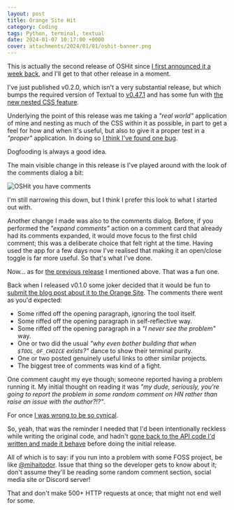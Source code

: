 ```yaml
---
layout: post
title: Orange Site Hit
category: Coding
tags: Python, terminal, textual
date: 2024-01-07 10:17:00 +0000
cover: attachments/2024/01/01/oshit-banner.png
---
```


This is actually the second release of OSHit since [I first announced it a
week back](/2024/01/01/oshit.html), and I'll get to that other release in a
moment.

I've just published v0.2.0, which isn't a very substantial release, but
which bumps the required version of Textual to
[v0.47.1](https://github.com/Textualize/textual/releases/tag/v0.47.1) and
has some fun with [the new nested CSS
feature](https://github.com/Textualize/textual/releases/tag/v0.47.0).

Underlying the point of this release was me taking a *"real world"*
application of mine and nesting as much of the CSS within it as possible, in
part to get a feel for how and when it's useful, but also to give it a
proper test in a *"proper"* application. In doing so [I think I've found one
bug](https://github.com/Textualize/textual/issues/3969).

Dogfooding is always a good idea.

The main visible change in this release is I've played around with the look
of the comments dialog a bit:

![OSHit you have comments](/attachments/2024/01/07/oshit-comments.png)

I'm still narrowing this down, but I think I prefer this look to what I
started out with.

Another change I made was also to the comments dialog. Before, if you
performed the *"expand comments"* action on a comment card that already had
its comments expanded, it would move focus to the first child comment; this
was a deliberate choice that felt right at the time. Having used the app for
a few days now I've realised that making it an open/close toggle is far more
useful. So that's what I've done.

Now... as for [the previous
release](https://github.com/davep/oshit/releases/tag/v0.1.1) I mentioned
above. That was a fun one.

Back when I released v0.1.0 some joker decided that it would be fun to
[submit the blog post about it to the Orange
Site](https://news.ycombinator.com/item?id=38831083). The comments there
went as you'd expected:

- Some riffed off the opening paragraph, ignoring the tool itself.
- Some riffed off the opening paragraph in self-reflective way.
- Some riffed off the opening paragraph in a *"I never see the problem"*
  way.
- One or two did the usual *"why even bother building that when
  `$TOOL_OF_CHOICE` exists?"* dance to show their terminal purity.
- One or two posted genuinely useful links to other similar projects.
- The biggest tree of comments was kind of a fight.

One comment caught my eye though; someone reported having a problem running
it. My initial thought on reading it was *"my dude, seriously, you're going
to report the problem in some random comment on HN rather than raise an
issue with the author?!?"*.

For once [I was wrong to be so cynical](https://github.com/davep/oshit/issues/2).

So, yeah, that was the reminder I needed that I'd been intentionally
reckless while writing the original code, and hadn't [gone back to the API
code I'd written and made it behave](https://github.com/davep/oshit/pull/4)
before doing the initial release.

All of which is to say: if you run into a problem with some FOSS project, be
like [@mihaitodor](https://github.com/mihaitodor). Issue that thing so the
developer gets to know about it; don't assume they'll be reading some random
comment section, social media site or Discord server!

That and don't make 500+ HTTP requests at once; that might not end well for
some.

[//]: # (2024-01-07-oshit-0-2-0.md ends here)
